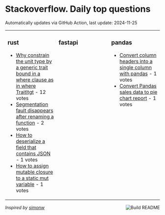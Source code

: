# Stackoverflow. Daily top questions 

Automatically updates via GitHub Action, last update: <!-- date starts -->2024-11-25<!-- date ends -->


<table><tr><td valign="top" width="33%">

### rust
<!-- rust starts -->
* [Why constrain the unit type by a generic trait bound in a where clause as in where   Traitltgt](https://stackoverflow.com/questions/79221451/why-constrain-the-unit-type-by-a-generic-trait-bound-in-a-where-clause-as-in-w) - 12 votes
* [Segmentation fault disappears after renaming a function](https://stackoverflow.com/questions/79220961/segmentation-fault-disappears-after-renaming-a-function) - 2 votes
* [How to deserialize a field that contains JSON](https://stackoverflow.com/questions/79223417/how-to-deserialize-a-field-that-contains-json) - 1 votes
* [How to assign mutable closure to a static mut variable](https://stackoverflow.com/questions/79224163/how-to-assign-mutable-closure-to-a-static-mut-variable) - 1 votes
<!-- rust ends -->
</td><td valign="top" width="34%">


### fastapi
<!-- fastapi starts -->

<!-- fastapi ends -->
</td><td valign="top" width="34%">


### pandas
<!-- pandas starts -->
* [Convert column headers into a single column with pandas](https://stackoverflow.com/questions/79223782/convert-column-headers-into-a-single-column-with-pandas) - 1 votes
* [Convert Pandas sales data to pie chart report](https://stackoverflow.com/questions/79219732/convert-pandas-sales-data-to-pie-chart-report) - 1 votes
<!-- pandas ends -->
</td></tr></table>

<a href="https://github.com/hp0404/hp0404/actions"><img src="https://github.com/hp0404/hp0404/workflows/Build%20README/badge.svg" align="right" alt="Build README"></a> <p>*Inspired by  [simonw](https://github.com/simonw/simonw)*</p>
